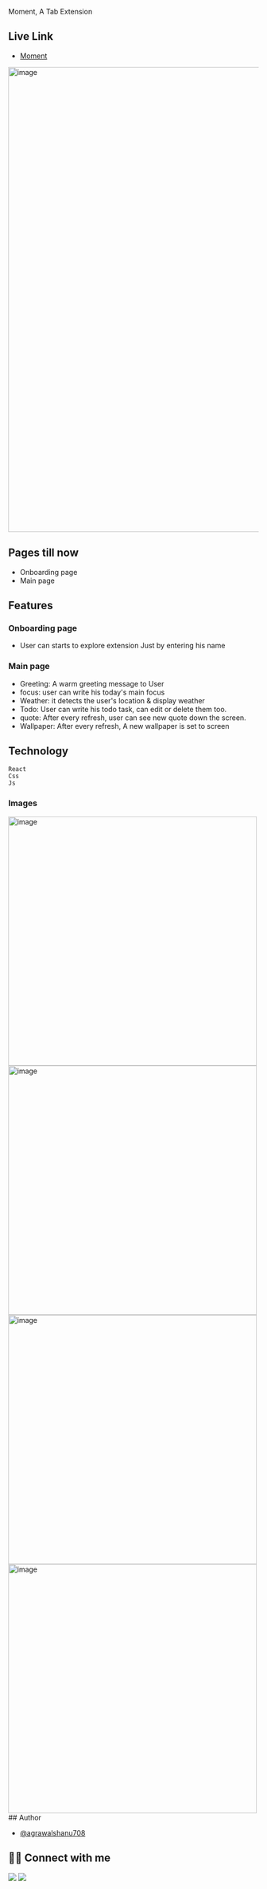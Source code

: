 Moment, A Tab Extension

## Live Link

- [Moment](https://moment-eight.vercel.app/)

<img width="933" alt="image" src="https://user-images.githubusercontent.com/95335996/172688074-b4b00afd-8792-473c-b5a6-ba0ee1683453.png">

## Pages till now

- Onboarding page
- Main page

## Features

### Onboarding page

- User can starts to explore extension Just by entering his name

### Main page

- Greeting: A warm greeting message to User
- focus: user can write his today's main focus
- Weather: it detects the user's location & display weather
- Todo: User can write his todo task, can edit or delete them too.
- quote: After every refresh, user can see new quote down the screen.
- Wallpaper: After every refresh, A new wallpaper is set to screen

## Technology

    React
    Css
    Js

### Images

<div style = {{display: "flex"}}>
<img width="500" alt="image" src="https://user-images.githubusercontent.com/95335996/172688615-fa78138d-1599-48fe-89c1-910e6e93d03e.png"> 
<img width="500" alt="image" src="https://user-images.githubusercontent.com/95335996/172688849-191d5580-0eed-4d62-80b6-35975aaaa723.png"> 
<img width="500" alt="image" src="https://user-images.githubusercontent.com/95335996/172689056-9fd3be79-efc4-44a9-ba61-fd0411a3560e.png">  
<img width="500" alt="image" src="https://user-images.githubusercontent.com/95335996/172689209-f4760a96-4076-4847-a827-08d12d011157.png">
 </div>
## Author

- [@agrawalshanu708](https://github.com/agrawalshanu708)

## 👨‍💻 Connect with me

<a href="https://twitter.com/shanuag44891297"><img src="https://img.shields.io/badge/Twitter-1DA1F2?style=for-the-badge&logo=twitter&logoColor=white"/></a>
<a href="https://www.linkedin.com/in/shanu-agrawal-3b992a227/"><img src="https://img.shields.io/badge/LinkedIn-0077B5?style=for-the-badge&logo=linkedin&logoColor=white"/></a>
